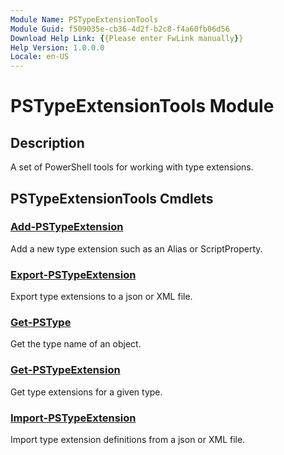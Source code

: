 ```yaml
---
Module Name: PSTypeExtensionTools
Module Guid: f509035e-cb36-4d2f-b2c8-f4a60fb06d56
Download Help Link: {{Please enter FwLink manually}}
Help Version: 1.0.0.0
Locale: en-US
---
```


# PSTypeExtensionTools Module

## Description

A set of PowerShell tools for working with type extensions.

## PSTypeExtensionTools Cmdlets

### [Add-PSTypeExtension](Add-PSTypeExtension.md)

Add a new type extension such as an Alias or ScriptProperty.

### [Export-PSTypeExtension](Export-PSTypeExtension.md)

Export type extensions to a json or XML file.

### [Get-PSType](Get-PSType.md)

Get the type name of an object.

### [Get-PSTypeExtension](Get-PSTypeExtension.md)

Get type extensions for a given type.

### [Import-PSTypeExtension](Import-PSTypeExtension.md)

Import type extension definitions from a json or XML file.
